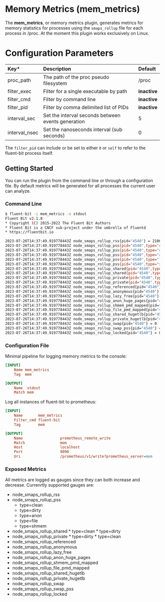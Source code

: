 # Memory Metrics (mem_metrics)

The **mem_metrics**, or memory metrics plugin, generates metrics for memory statistics for processes using the `smaps_rollup` file for each process in /proc. At the moment this plugin works exclusively on Linux.

# Configuration Parameters

| **Key***      | Description                                        | Default      |
| :------------ | :------------------------------------------------- | :----------- |
| proc_path     | The path of the proc pseudo filesystem             | /proc        |
| filter_exec   | Filter for a single executable by path             | **inactive** |
| filter_cmd    | Filter by command line                             | **inactive** |
| filter_pid    | Filter by comma delimited list of PIDs             | **inactive** |
| interval_sec  | Set the interval seconds between events generation | 5            |
| interval_nsec | Set the nanoseconds interval (sub seconds)         | 0            |

The `filter_pid` can include or be set to either `0` or `self` to refer to the fluent-bit process itself.

## Getting Started

You can run the plugin from the command line or through a configuration file. By default metrics will be generated for all processes the current user can analyze.

### Command Line

```bash
$ fluent-bit -i mem_metrics -o stdout
Fluent Bit v2.1.8
* Copyright (C) 2015-2022 The Fluent Bit Authors
* Fluent Bit is a CNCF sub-project under the umbrella of Fluentd
* https://fluentbit.io

2023-07-26T14:37:49.919778443Z node_smaps_rollup_rss{pid="4540"} = 21064
2023-07-26T14:37:49.919778443Z node_smaps_rollup_pss{pid="4540",type="clean"} = 9598
2023-07-26T14:37:49.919778443Z node_smaps_rollup_pss{pid="4540",type="dirty"} = 5998
2023-07-26T14:37:49.919778443Z node_smaps_rollup_pss{pid="4540",type="anon"} = 5996
2023-07-26T14:37:49.919778443Z node_smaps_rollup_pss{pid="4540",type="file"} = 3602
2023-07-26T14:37:49.919778443Z node_smaps_rollup_pss{pid="4540",type="shmem"} = 0
2023-07-26T14:37:49.919778443Z node_smaps_rollup_shared{pid="4540",type="clean"} = 15008
2023-07-26T14:37:49.919778443Z node_smaps_rollup_shared{pid="4540",type="dirty"} = 4
2023-07-26T14:37:49.919778443Z node_smaps_rollup_private{pid="4540",type="clean"} = 56
2023-07-26T14:37:49.919778443Z node_smaps_rollup_private{pid="4540",type="dirty"} = 5996
2023-07-26T14:37:49.919778443Z node_smaps_rollup_referenced{pid="4540"} = 21064
2023-07-26T14:37:49.919778443Z node_smaps_rollup_anonymous{pid="4540"} = 5996
2023-07-26T14:37:49.919778443Z node_smaps_rollup_lazy_free{pid="4540"} = 0
2023-07-26T14:37:49.919778443Z node_smaps_rollup_anon_huge_pages{pid="4540"} = 0
2023-07-26T14:37:49.919778443Z node_smaps_rollup_shmem_pmd_mapped{pid="4540"} = 0
2023-07-26T14:37:49.919778443Z node_smaps_rollup_file_pmd_mapped{pid="4540"} = 0
2023-07-26T14:37:49.919778443Z node_smaps_rollup_shared_hugetlb{pid="4540"} = 0
2023-07-26T14:37:49.919778443Z node_smaps_rollup_private_hugetlb{pid="4540"} = 0
2023-07-26T14:37:49.919778443Z node_smaps_rollup_swap{pid="4540"} = 0
2023-07-26T14:37:49.919778443Z node_smaps_rollup_swap_pss{pid="4540"} = 0
2023-07-26T14:37:49.919778443Z node_smaps_rollup_locked{pid="4540"} = 0
```

### Configuration File

Minimal pipeline for logging memory metrics to the console:

```ini
[INPUT]
    Name mem_metrics
    Tag  mem

[OUTPUT]
    Name  stdout
    Match mem
```

Log all instances of fluent-bit to prometheus:

```ini
[INPUT]
    Name       mem_metrics
    Filter_cmd fluent-bit
    Tag        mem

[OUTPUT]
    Name                 prometheus_remote_write
    Match                mem
    Host                 localhost
    Port                 9090
    Uri                  /prometheus/v1/write?prometheus_server=mem
```

### Exposed Metrics

All metrics are logged as gauges since they can both increase and decrease. Currenrtly supported gauges are:
  * node_smaps_rollup_rss
  * node_smaps_rollup_pss
    * type=clean
    * type=dirty
    * type=anon
    * type=file
    * type=shmem
  *  node_smaps_rollup_shared
    * type=clean
    * type=dirty
  *  node_smaps_rollup_private
    * type=dirty
    * type=clean
  * node_smaps_rollup_referenced
  * node_smaps_rollup_anonymous
  * node_smaps_rollup_lazy_free
  * node_smaps_rollup_anon_huge_pages
  * node_smaps_rollup_shmem_pmd_mapped
  * node_smaps_rollup_file_pmd_mapped
  * node_smaps_rollup_shared_hugetlb
  * node_smaps_rollup_private_hugetlb
  * node_smaps_rollup_swap
  * node_smaps_rollup_swap_pss
  * node_smaps_rollup_locked
